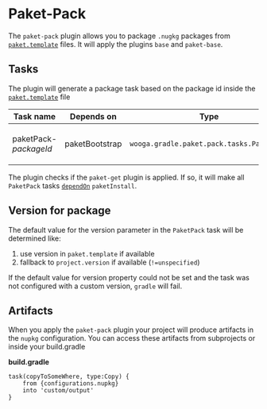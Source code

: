 Paket-Pack
==========

The `paket-pack` plugin allows you to package `.nugkg` packages from [`paket.template`][paket_template] files.
It will apply the plugins `base` and `paket-base`.

Tasks
-----

The plugin will generate a package task based on the package id inside the [`paket.template`][paket_template]  file

| Task name             | Depends on          | Type                                              | Description |
| --------------------- | ------------------- | ------------------------------------------------- | ----------- |
| paketPack-*packageId* | paketBootstrap      | `wooga.gradle.paket.pack.tasks.PaketPack`         | Packs the [`paket.template`][paket_template]  file into a `nupkg` package |

The plugin checks if the `paket-get` plugin is applied. If so, it will make all `PaketPack` tasks [`dependOn`][gradle_dependsOn] `paketInstall`.

Version for package
-------------------

The default value for the version parameter in the `PaketPack` task will be determined like:

1. use version in `paket.template` if available
2. fallback to `project.version` if available (`!=unspecified`)

If the default value for version property could not be set and the task was not configured with a custom version, `gradle` will fail.

Artifacts
---------

When you apply the `paket-pack` plugin your project will produce artifacts in the `nupkg` configuration.
You can access these artifacts from subprojects or inside your build.gradle

**build.gradle**

```
task(copyToSomeWhere, type:Copy) {
    from {configurations.nupkg}
    into 'custom/output'
}

```

<!-- Links -->
[paket_template]:       https://fsprojects.github.io/Paket/template-files.html "paket template file"
[gradle_dependsOn]:     https://docs.gradle.org/3.5/dsl/org.gradle.api.Task.html#org.gradle.api.Task:dependsOn